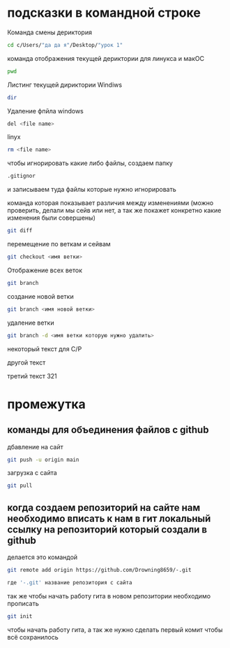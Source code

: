 # подсказки в командной строке

Команда смены дериктория
```sh
cd c/Users/"да да я"/Desktop/"урок 1"
```

команда отображения текущей дериктории для линукса и макOC
```sh
pwd
```

Листинг текущей дириктории Windiws
```sh
dir
```

Удаление фпйла windows
```sh
del <file name>
```

linyx
```sh
rm <file name>
```

чтобы игнорировать какие либо файлы, создаем папку
```sh
.gitignor
```
и записываем туда файлы которые нужно игнорировать




команда которая показывает различия между изменениями (можно проверить, делали мы сейв или нет, а так же покажет конкретно какие изменения были совершены)
```sh
git diff
```
перемещение по веткам и сейвам
```sh
git checkout <имя ветки>
```

Отображение всех веток
```sh
git branch
```

создание новой ветки
```sh
git branch <имя новой ветки>
```

удаление ветки
```sh
git branch -d <имя ветки которую нужно удалить>
```

некоторый текст для С/Р

другой текст

третий текст 321





# промежутка
## команды для объединения файлов с github
дбавление на сайт
```sh
git push -u origin main
```
загрузка с сайта
```sh
git pull 
```

## когда создаем репозиторий на сайте нам необходимо вписать к нам в гит локальный ссылку на репозиторий который создали в github 
делается это командой 
```sh
git remote add origin https://github.com/Drowning8659/-.git

где '-.git' название репозитория с сайта 
```

так же чтобы начать работу гита в новом репозитории необходимо прописать
```sh
git init
```
чтобы начать работу гита, а так же нужно сделать первый комит чтобы всё сохранилось